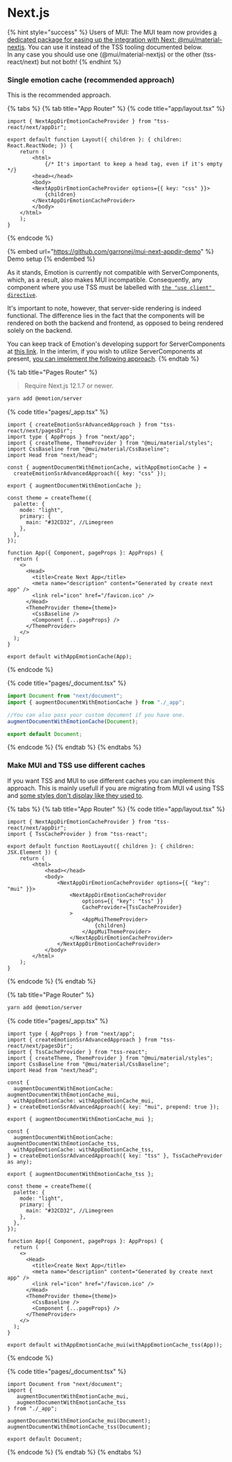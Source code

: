 # Next.js

{% hint style="success" %}
Users of MUI: The MUI team now provides [a dedicated package for easing up the integration with Next: @mui/material-nextjs](https://mui.com/material-ui/integrations/nextjs/). You can use it instead of the TSS tooling documented below.  \
In any case you should use one (@mui/material-nextjs)  or the other (tss-react/next) but not both! &#x20;
{% endhint %}

### Single emotion cache (recommended approach)

This is the recommended approach.

{% tabs %}
{% tab title="App Router" %}
{% code title="app/layout.tsx" %}
```tsx
import { NextAppDirEmotionCacheProvider } from "tss-react/next/appDir";

export default function Layout({ children }: { children: React.ReactNode; }) {
    return (
        <html>
            {/* It's important to keep a head tag, even if it's empty */}
	    <head></head> 
	    <body>
		<NextAppDirEmotionCacheProvider options={{ key: "css" }}>
		    {children}
		</NextAppDirEmotionCacheProvider>
	    </body>
	</html>
    );
}
```
{% endcode %}

{% embed url="https://github.com/garronej/mui-next-appdir-demo" %}
Demo setup
{% endembed %}

As it stands, Emotion is currently not compatible with ServerComponents, which, as a result, also makes MUI incompatible. Consequently, any component where you use TSS must be labelled with [`the "use client" directive`](https://nextjs.org/docs/getting-started/react-essentials#the-use-client-directive).&#x20;

It's important to note, however, that server-side rendering is indeed functional. The difference lies in the fact that the components will be rendered on both the backend and frontend, as opposed to being rendered solely on the backend.

You can keep track of Emotion's developing support for ServerComponents at [this link](https://github.com/emotion-js/emotion/issues/2928). In the interim, if you wish to utilize ServerComponents at present, [you can implement the following approach](https://github.com/mui/material-ui/issues/34905#issuecomment-1330939826).
{% endtab %}

{% tab title="Pages Router" %}
> Require Next.js 12.1.7 or newer.

```bash
yarn add @emotion/server
```

{% code title="pages/_app.tsx" %}
```tsx
import { createEmotionSsrAdvancedApproach } from "tss-react/next/pagesDir";
import type { AppProps } from "next/app";
import { createTheme, ThemeProvider } from "@mui/material/styles";
import CssBaseline from "@mui/material/CssBaseline";
import Head from "next/head";

const { augmentDocumentWithEmotionCache, withAppEmotionCache } =
  createEmotionSsrAdvancedApproach({ key: "css" });

export { augmentDocumentWithEmotionCache };

const theme = createTheme({
  palette: {
    mode: "light",
    primary: {
      main: "#32CD32", //Limegreen
    },
  },
});

function App({ Component, pageProps }: AppProps) {
  return (
    <>
      <Head>
        <title>Create Next App</title>
        <meta name="description" content="Generated by create next app" />
        <link rel="icon" href="/favicon.ico" />
      </Head>
      <ThemeProvider theme={theme}>
        <CssBaseline />
        <Component {...pageProps} />
      </ThemeProvider>
    </>
  );
}

export default withAppEmotionCache(App);
```
{% endcode %}

{% code title="pages/_document.tsx" %}
```typescript
import Document from "next/document";
import { augmentDocumentWithEmotionCache } from "./_app";

//You can also pass your custom document if you have one. 
augmentDocumentWithEmotionCache(Document);

export default Document;
```
{% endcode %}
{% endtab %}
{% endtabs %}

### Make MUI and TSS use different caches

If you want TSS and MUI to use different caches you can implement this approach. This is mainly usefull if you are migrating from MUI v4 using TSS and [some styles don't display like they used to](../troubleshoot-migration-to-muiv5-with-tss.md).

{% tabs %}
{% tab title="App Router" %}
{% code title="app/layout.tsx" %}
```tsx
import { NextAppDirEmotionCacheProvider } from "tss-react/next/appDir";
import { TssCacheProvider } from "tss-react";

export default function RootLayout({ children }: { children: JSX.Element }) {
    return (
        <html>
            <head></head>
            <body>
                <NextAppDirEmotionCacheProvider options={{ "key": "mui" }}>
                    <NextAppDirEmotionCacheProvider
                        options={{ "key": "tss" }}
                        CacheProvider={TssCacheProvider}
                    >
                        <AppMuiThemeProvider>
                            {children}
                        </AppMuiThemeProvider>
                    </NextAppDirEmotionCacheProvider>
                </NextAppDirEmotionCacheProvider>
            </body>
        </html>
    );
}
```
{% endcode %}
{% endtab %}

{% tab title="Page Router" %}
```bash
yarn add @emotion/server
```

{% code title="pages/_app.tsx" %}
```tsx
import type { AppProps } from "next/app";
import { createEmotionSsrAdvancedApproach } from "tss-react/next/pagesDir";
import { TssCacheProvider } from "tss-react";
import { createTheme, ThemeProvider } from "@mui/material/styles";
import CssBaseline from "@mui/material/CssBaseline";
import Head from "next/head";

const {
  augmentDocumentWithEmotionCache: augmentDocumentWithEmotionCache_mui,
  withAppEmotionCache: withAppEmotionCache_mui,
} = createEmotionSsrAdvancedApproach({ key: "mui", prepend: true });

export { augmentDocumentWithEmotionCache_mui };

const {
  augmentDocumentWithEmotionCache: augmentDocumentWithEmotionCache_tss,
  withAppEmotionCache: withAppEmotionCache_tss,
} = createEmotionSsrAdvancedApproach({ key: "tss" }, TssCacheProvider as any);

export { augmentDocumentWithEmotionCache_tss };

const theme = createTheme({
  palette: {
    mode: "light",
    primary: {
      main: "#32CD32", //Limegreen
    },
  },
});

function App({ Component, pageProps }: AppProps) {
  return (
    <>
      <Head>
        <title>Create Next App</title>
        <meta name="description" content="Generated by create next app" />
        <link rel="icon" href="/favicon.ico" />
      </Head>
      <ThemeProvider theme={theme}>
        <CssBaseline />
        <Component {...pageProps} />
      </ThemeProvider>
    </>
  );
}

export default withAppEmotionCache_mui(withAppEmotionCache_tss(App));

```
{% endcode %}

{% code title="pages/_document.tsx" %}
```tsx
import Document from "next/document";
import { 
   augmentDocumentWithEmotionCache_mui,  
   augmentDocumentWithEmotionCache_tss
} from "./_app";

augmentDocumentWithEmotionCache_mui(Document);
augmentDocumentWithEmotionCache_tss(Document);

export default Document;
```
{% endcode %}
{% endtab %}
{% endtabs %}
